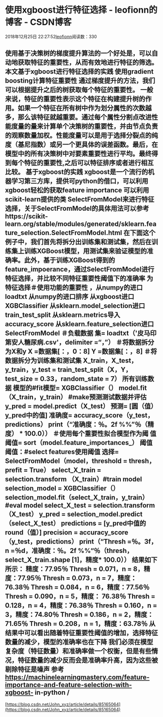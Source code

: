 
# 使用xgboost进行特征选择 - leofionn的博客 - CSDN博客


2018年12月25日 22:27:52[leofionn](https://me.csdn.net/qq_36142114)阅读数：330


使用基于决策树的梯度提升算法的一个好处是，可以自动地获取特征的重要性，从而有效地进行特征的筛选。本文基于xgboost进行特征选择的实践
使用gradient boosting计算特征重要性
通过梯度提升的方法，我们可以根据提升之后的树获取每个特征的重要性。
一般来说，特征的重要性表示这个特征在构建提升树的作用。如果一个特征在所有树中作为划分属性的次数越多，那么该特征就越重要。通过每个属性分割点改进性能度量的量来计算单个决策树的重要性，并由节点负责的观察数量加权。性能度量可以是用于选择分裂点的纯度（基尼指数）或另一个更具体的误差函数。最后，在模型中的所有决策树中对要素重要性进行平均。最终得到每个特征的重要性,之后可以特征排序或者进行相互比较。
基于xgboost的实践
xgboost是一个流行的机器学习第三方库，提供可python的借口，可以利用xgboost轻松的获取feature importance
可以利用scikit-learn提供的类 SelectFromModel来进行特征选择，关于SelectFromModel的具体用法可以参考https://scikit-learn.org/stable/modules/generated/sklearn.feature_selection.SelectFromModel.html
在下面这个例子中，我们首先将拆分出训练集和测试集，然后在训练集上训练XGBoost模型，用测试集来验证模型的准确率。此外，基于训练XGBoost得到的feature_impoerance，通过SelectFromModel进行特征选择，并比较不同特征重要性阈值下的准确率
为特征选择＃使用功能的重要性
，从numpy的进口loadtxt
从numpy的进口排序
从xgboost进口XGBClassifier
从sklearn.model_selection进口train_test_split
从sklearn.metrics导入accuracy_score
从sklearn.feature_selection进口SelectFromModel
＃负载数据
集= loadtxt（'皮马印第安人糖尿病.csv'，delimiter =“，”）
＃将数据拆分为X和y
X =数据集[：，0：8]
Y =数据集[：，8]
＃将数据拆分为训练集和测试集
X_train，X_test，y_train，y_test = train_test_split（X，Y，test_size = 0.33，random_state = 7）
所有训练数据
模型的\#fit模型= XGBClassifier（）
model.fit（X_train，y_train）
\#make预测测试数据并评估y_pred = model.predict（X_test）
预测= [圆（值）y_pred中的值]
准确度= accuracy_score（y_test，predictions）
print（“准确度：％。2f %%”％（精度） * 100.0））
＃使用每个重要性拟合模型作为阈
值阈值= sort（model.feature_importances_）
阈值阈值：\#select
features使用阈值
选择= SelectFromModel（model，threshold = thresh，prefit = True）
select_X_train = selection.transform （X_train）\#train
model
selection_model = XGBClassifier（）
selection_model.fit（select_X_train，y_train）\#eval
model
select_X_test = selection.transform（X_test）
y_pred = selection_model.predict（select_X_test）
predictions = [y_pred中值的round（值）] precision
= accuracy_score（y_test，predictions）
print（“Thresh =％。3f，n =％d，准确度：％。2f %%“％（thresh，select_X_train.shape [1]，精度* 100.0））
结果如下所示：
精度：77.95％
Thresh = 0.071，n = 8，精度：77.95％
Thresh = 0.073，n = 7，精度：76.38％
Thresh = 0.084，n = 6，精度：77.56％
Thresh = 0.090，n = 5，精度： 76.38％
Thresh = 0.128，n = 4，精度：76.38％
Thresh = 0.160，n = 3，精度：74.80％
Thresh = 0.186，n = 2，精度：71.65％
Thresh = 0.208，n = 1，精度：63.78％
从结果中可以看出随着特征重要性阈值的增加，选择特征数量的减少，模型的准确率也在下降
我们必须在模型复杂度（特征数量）和准确率做一个权衡，但是有些情况，特征数量的减少反而会是准确率升高，因为这些被剔除特征是噪声
参考
https://machinelearningmastery.com/feature-importance-and-feature-selection-with-xgboost- in-python /
---------------------
[https://blog.csdn.net/John_xyz/article/details/85165064](https://blog.csdn.net/John_xyz/article/details/85165064)

